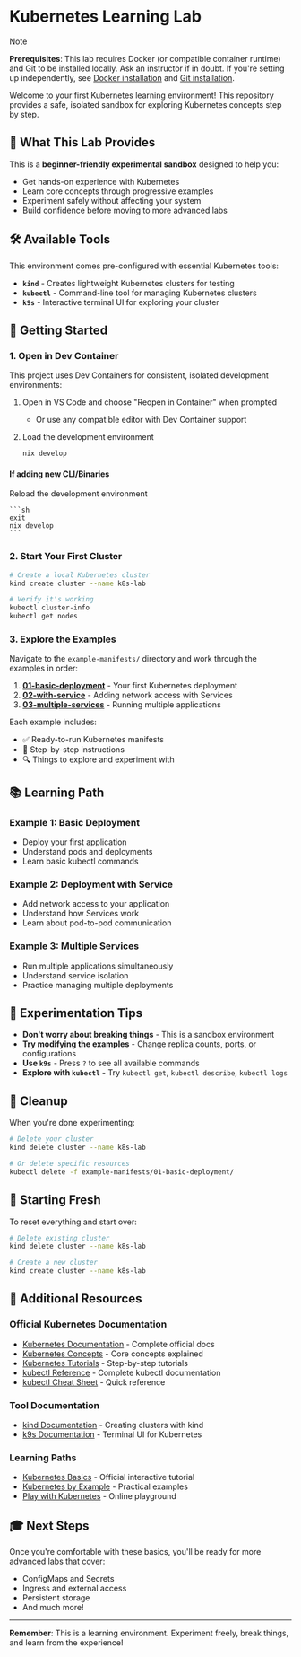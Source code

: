 # Kubernetes Learning Lab

> [!NOTE]
> **Prerequisites**: This lab requires Docker (or compatible container runtime) and Git to be installed locally. Ask an instructor if in doubt. If you're setting up independently, see [Docker installation](https://docs.docker.com/get-docker/) and [Git installation](https://git-scm.com/downloads).

Welcome to your first Kubernetes learning environment! This repository provides a safe, isolated sandbox for exploring Kubernetes concepts step by step.

## 🎯 What This Lab Provides

This is a **beginner-friendly experimental sandbox** designed to help you:
- Get hands-on experience with Kubernetes
- Learn core concepts through progressive examples
- Experiment safely without affecting your system
- Build confidence before moving to more advanced labs

## 🛠️ Available Tools

This environment comes pre-configured with essential Kubernetes tools:

- **`kind`** - Creates lightweight Kubernetes clusters for testing
- **`kubectl`** - Command-line tool for managing Kubernetes clusters
- **`k9s`** - Interactive terminal UI for exploring your cluster

## 🚀 Getting Started

### 1. Open in Dev Container
This project uses Dev Containers for consistent, isolated development environments:
1. Open in VS Code and choose "Reopen in Container" when prompted
    - Or use any compatible editor with Dev Container support
2. Load the development environment

    ```sh
    nix develop
    ```

#### If adding new CLI/Binaries

Reload the development environment

    ```sh
    exit
    nix develop
    ```

### 2. Start Your First Cluster
```bash
# Create a local Kubernetes cluster
kind create cluster --name k8s-lab

# Verify it's working
kubectl cluster-info
kubectl get nodes
```

### 3. Explore the Examples
Navigate to the `example-manifests/` directory and work through the examples in order:

1. **[01-basic-deployment](example-manifests/01-basic-deployment/)** - Your first Kubernetes deployment
2. **[02-with-service](example-manifests/02-with-service/)** - Adding network access with Services
3. **[03-multiple-services](example-manifests/03-multiple-services/)** - Running multiple applications

Each example includes:
- ✅ Ready-to-run Kubernetes manifests
- 📖 Step-by-step instructions
- 🔍 Things to explore and experiment with

## 📚 Learning Path

### Example 1: Basic Deployment
- Deploy your first application
- Understand pods and deployments
- Learn basic kubectl commands

### Example 2: Deployment with Service
- Add network access to your application
- Understand how Services work
- Learn about pod-to-pod communication

### Example 3: Multiple Services
- Run multiple applications simultaneously
- Understand service isolation
- Practice managing multiple deployments

## 🧪 Experimentation Tips

- **Don't worry about breaking things** - This is a sandbox environment
- **Try modifying the examples** - Change replica counts, ports, or configurations
- **Use `k9s`** - Press `?` to see all available commands
- **Explore with `kubectl`** - Try `kubectl get`, `kubectl describe`, `kubectl logs`

## 🧹 Cleanup

When you're done experimenting:
```bash
# Delete your cluster
kind delete cluster --name k8s-lab

# Or delete specific resources
kubectl delete -f example-manifests/01-basic-deployment/
```

## 🔄 Starting Fresh

To reset everything and start over:
```bash
# Delete existing cluster
kind delete cluster --name k8s-lab

# Create a new cluster
kind create cluster --name k8s-lab
```

## 📖 Additional Resources

### Official Kubernetes Documentation
- [Kubernetes Documentation](https://kubernetes.io/docs/) - Complete official docs
- [Kubernetes Concepts](https://kubernetes.io/docs/concepts/) - Core concepts explained
- [Kubernetes Tutorials](https://kubernetes.io/docs/tutorials/) - Step-by-step tutorials
- [kubectl Reference](https://kubernetes.io/docs/reference/kubectl/) - Complete kubectl documentation
- [kubectl Cheat Sheet](https://kubernetes.io/docs/reference/kubectl/cheatsheet/) - Quick reference

### Tool Documentation
- [kind Documentation](https://kind.sigs.k8s.io/) - Creating clusters with kind
- [k9s Documentation](https://k9scli.io/) - Terminal UI for Kubernetes

### Learning Paths
- [Kubernetes Basics](https://kubernetes.io/docs/tutorials/kubernetes-basics/) - Official interactive tutorial
- [Kubernetes by Example](http://kubernetesbyexample.com/) - Practical examples
- [Play with Kubernetes](https://labs.play-with-k8s.com/) - Online playground

## 🎓 Next Steps

Once you're comfortable with these basics, you'll be ready for more advanced labs that cover:
- ConfigMaps and Secrets
- Ingress and external access
- Persistent storage
- And much more!

---

**Remember**: This is a learning environment. Experiment freely, break things, and learn from the experience!
